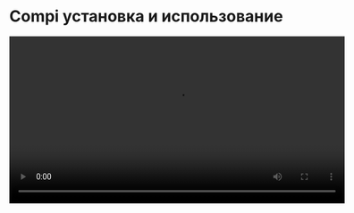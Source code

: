 # Compi установка и использование

<video src='video.mp4' width=600/>

Для того чтобы установить приложение на ваш компьютер, перейдите в папку download, скачайте архив (Compi Setup 0.1.0.zip - for Windows). Далее разархивируйте архив и запустите установку, двойным нажатием по файлу "Compi Setup 0.1.0.exe". После установки запустите приложение введите в строку ввода ссылку на ту страницу, которую хотите открыть, далее нажмите кнопку Go to. !Внимание - открывайте видео во весь экран, это улучшит ваш опыт взаимодействия с программой и вы поймете в чем весь кайф.

## License

The MIT License (MIT) © Kirill 2022
